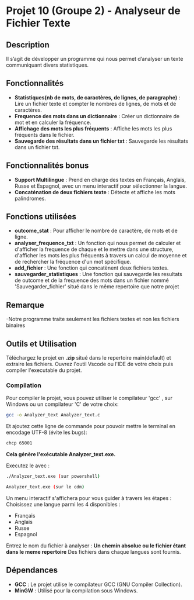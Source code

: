 # Projet 10 (Groupe 2) - Analyseur de Fichier Texte

## Description

Il s’agit de développer un programme qui nous permet d’analyser un texte communiquant divers statistiques. 

## Fonctionnalités

- **Statistiques(nb de mots, de caractères, de lignes, de paragraphe)** : Lire un fichier texte et compter le nombres de lignes, de mots et de caractères.
- **Frequence des mots dans un dictionnaire** : Créer un dictionnaire de mot et en calculer la fréquence. 
- **Affichage des mots les plus fréquents** : Affiche les mots les plus fréquents dans le fichier.
- **Sauvegarde des résultats dans un fichier txt** : Sauvegarde les résultats dans un fichier txt.


## Fonctionnalités bonus 

- **Support Multilingue** : Prend en charge des textes en Français, Anglais, Russe et Espagnol, avec un menu interactif pour sélectionner la langue.
- **Concaténation de deux fichiers texte** : Détecte et affiche les mots palindromes.

## Fonctions utilisées

- **outcome_stat** : Pour afficher le nombre de caractère, de mots et de ligne.
- **analyser_frequence_txt** : Un fonction qui nous permet de calculer et d'afficher la frequence de chaque et le mettre dans une structure,
d'afficher les mots les plus fréquents à travers un calcul de moyenne et de rechercher la fréquence d'un mot spécifique.
- **add_fichier** : Une fonction qui concatènent deux fichiers textes.
- **sauvegarder_statistiques** : Une fonction qui sauvegarde les resultats de outcome et de la frequence des mots dans un fichier nommé 'Sauvegarder_fichier' situé dans le même repertoire que notre projet


## Remarque

-Notre programme traite seulement les fichiers textes et non les fichiers binaires


## Outils et Utilisation

Téléchargez le projet en **.zip** situé dans le repertoire main(default) et extraire les fichiers.
Ouvrez l'outil Vscode ou l'IDE de votre choix puis compiler l'executable du projet. 

### Compilation

Pour compiler le projet, vous pouvez utiliser le compilateur 'gcc' , sur Windows ou un compilateur 'C' de votre choix:

```bash
gcc -o Analyzer_text Analyzer_text.c
```
Et ajoutez cette ligne de commande pour pouvoir mettre le terminal en encodage UTF-8 (évite les bugs):
```bash
chcp 65001
```

**Cela génère l'exécutable Analyzer_text.exe.**

Executez le avec : 

```bash
./Analyzer_text.exe (sur powershell)
```
```bash
Analyzer_text.exe (sur le cdm)
```
Un menu interactif s'affichera pour vous guider à travers les étapes :
Choisissez une langue parmi les 4 disponibles :

- Français
- Anglais
- Russe
- Espagnol

Entrez le nom du fichier à analyser : **Un chemin absolue ou le fichier étant dans le meme repertoire** Des fichiers dans chaque langues sont fournis.


## Dépendances

- **GCC** :  Le projet utilise le compilateur GCC (GNU Compiler Collection).
- **MinGW** : Utilisé pour la compilation sous Windows.

